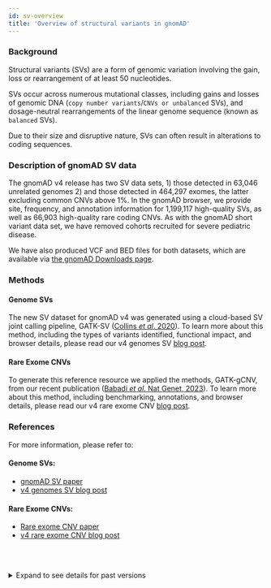 ```yaml
---
id: sv-overview
title: 'Overview of structural variants in gnomAD'
---
```


### Background

Structural variants (SVs) are a form of genomic variation involving the gain, loss or rearrangement of at least 50 nucleotides.

SVs occur across numerous mutational classes, including gains and losses of genomic DNA (`copy number variants`/`CNVs or unbalanced` SVs), and dosage-neutral rearrangements of the linear genome sequence (known as `balanced` SVs).

Due to their size and disruptive nature, SVs can often result in alterations to coding sequences.

### Description of gnomAD SV data

The gnomAD v4 release has two SV data sets, 1) those detected in 63,046 unrelated genomes 2) and those detected in 464,297 exomes, the latter excluding common CNVs above 1%. In the gnomAD browser, we provide site, frequency, and annotation information for 1,199,117 high-quality SVs, as well as 66,903 high-quality rare coding CNVs. As with the gnomAD short variant data set, we have removed cohorts recruited for severe pediatric disease.

We have also produced VCF and BED files for both datasets, which are available via [the gnomAD Downloads page](https://gnomad.broadinstitute.org/downloads).

### Methods

#### Genome SVs

The new SV dataset for gnomAD v4 was generated using a cloud-based SV joint calling pipeline, GATK-SV ([Collins _et al_. 2020](https://pubmed.ncbi.nlm.nih.gov/32461652/)). To learn more about this method, including the types of variants identified, functional impact, and browser details, please read our v4 genomes SV [blog post](https://gnomad.broadinstitute.org/news/2023-11-v4-structural-variants).

#### Rare Exome CNVs

To generate this reference resource we applied the methods, GATK-gCNV, from our recent publication ([Babadi _et al_. Nat Genet, 2023](https://pubmed.ncbi.nlm.nih.gov/37604963/)). To learn more about this method, including benchmarking, annotations, and browser details, please read our v4 rare exome CNV [blog post](https://gnomad.broadinstitute.org/news/2023-11-v4-copy-number-variants).

### References

For more information, please refer to:

#### Genome SVs:

- [gnomAD SV paper](https://pubmed.ncbi.nlm.nih.gov/32461652/)
- [v4 genomes SV blog post](https://gnomad.broadinstitute.org/news/2023-11-v4-structural-variants)

#### Rare Exome CNVs:

- [Rare exome CNV paper](https://pubmed.ncbi.nlm.nih.gov/37604963/)
- [v4 rare exome CNV blog post](https://gnomad.broadinstitute.org/news/2023-11-v4-copy-number-variants)

<br /><br />

<details>

<summary>Expand to see details for past versions</summary>

### Description of gnomAD v2 SV data

In the gnomAD browser, we provide site, frequency, and annotation information for 445,857 SVs discovered in 10,738 unrelated individuals. As with the gnomAD short variant data set, we have removed individuals known to be affected by severe pediatric disease, as well as their first-degree relatives.

We have also produced VCF and BED files containing the 445,857 SVs from 10,738 unrelated genomes, which are available via [the gnomAD Downloads page](https://gnomad.broadinstitute.org/downloads).

### v2 SV Methods

We catalogued SVs from Illumina short-read whole-genome sequencing (WGS) aggregated across various population genetic and complex disease association studies. In total, this cohort included 14,891 individuals, a subset (72%; 10,738/14,891) of which are included in the public SV dataset release on this website. We performed SV discovery by integrating four published SV algorithms ([Manta](https://www.ncbi.nlm.nih.gov/pubmed/26647377), [DELLY](https://www.ncbi.nlm.nih.gov/pubmed/22962449), [MELT](https://www.ncbi.nlm.nih.gov/pubmed/28855259), and [cn.MOPS](https://www.ncbi.nlm.nih.gov/pubmed/22302147)) to detect sites of putative SV across seven mutational classes, and jointly filtered, genotyped, resolved, and annotated these SVs across all 14,891 genomes. All SV discovery was performed in [FireCloud](https://software.broadinstitute.org/firecloud/), where the components of the gnomAD SV discovery pipeline are available as public methods with dedicated Docker images. Extensive technical details of this process are provided in the supplementary information of the [gnomAD SV paper](https://broad.io/gnomad_sv).

### References

For more information, please refer to the [gnomAD SV paper](https://broad.io/gnomad_sv) or this [blog post](https://gnomad.broadinstitute.org/news/2019-03-structural-variants-in-gnomad/).

</details>
